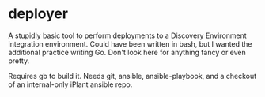 # deployer

A stupidly basic tool to perform deployments to a Discovery Environment integration environment. Could have been written in bash, but I wanted the additional practice writing Go. Don't look here for anything fancy or even pretty.

Requires gb to build it. Needs git, ansible, ansible-playbook, and a checkout of an internal-only iPlant ansible repo. 
